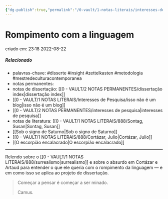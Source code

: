 ```yaml
---
{"dg-publish":true,"permalink":"/0-vault/1-notas-literais/interesses-de-pesquisa/o-rompimento-com-a-linguagem/","tags":["disserte","insight","zettelkasten","metodologia","mestredeculturacontemporanea"],"dgHomeLink":true,"dgShowLocalGraph":true,"dgShowFileTree":true,"dgEnableSearch":true}
---
```



# Rompimento com a linguagem
criado em: 23:18 2022-08-22

##### Relacionado
- palavras-chave: #disserte #insight #zettelkasten #metodologia #mestredeculturacontemporanea 
- notas permanentes: 
- notas de dissertação: [[0 - VAULT/2 NOTAS PERMANENTES/dissertação index\|dissertação index]] 
- [[0 - VAULT/1 NOTAS LITERAIS/Interesses de Pesquisa/isso não é um blog\|isso não é um blog]] 
- [[0 - VAULT/2 NOTAS PERMANENTES/interesses de pesquisa\|interesses de pesquisa]]
- notas de literatura: [[0 - VAULT/1 NOTAS LITERAIS/888/Sontag, Susan\|Sontag, Susan]] 
- [[Sob o signo de Saturno\|Sob o signo de Saturno]] 
- [[0 - VAULT/1 NOTAS LITERAIS/888/Cortázar, Julio\|Cortázar, Julio]] 
- [[O escorpião encalacrado\|O escorpião encalacrado]]

---
Relendo sobre o [[0 - VAULT/1 NOTAS LITERAIS/888/surrealismo\|surrealismo]] e sobre o absurdo em Cortázar e Artaud para entender o que ele queria com o rompimento da linguagem — e em como isso se aplica ao projeto de dissertação.

>Começar a pensar é começar a ser minado. 
>
>Camus.